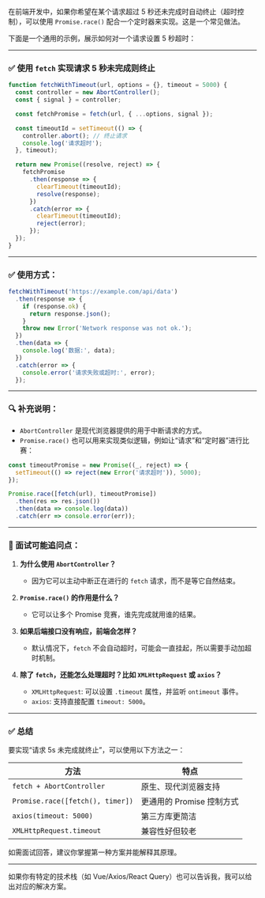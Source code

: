 在前端开发中，如果你希望在某个请求超过 5 秒还未完成时自动终止（超时控制），可以使用 `Promise.race()` 配合一个定时器来实现。这是一个常见做法。

下面是一个通用的示例，展示如何对一个请求设置 5 秒超时：

---

### ✅ 使用 `fetch` 实现请求 5 秒未完成则终止

```javascript
function fetchWithTimeout(url, options = {}, timeout = 5000) {
  const controller = new AbortController();
  const { signal } = controller;

  const fetchPromise = fetch(url, { ...options, signal });

  const timeoutId = setTimeout(() => {
    controller.abort(); // 终止请求
    console.log('请求超时');
  }, timeout);

  return new Promise((resolve, reject) => {
    fetchPromise
      .then(response => {
        clearTimeout(timeoutId);
        resolve(response);
      })
      .catch(error => {
        clearTimeout(timeoutId);
        reject(error);
      });
  });
}
```

---

### ✅ 使用方式：

```javascript
fetchWithTimeout('https://example.com/api/data')
  .then(response => {
    if (response.ok) {
      return response.json();
    }
    throw new Error('Network response was not ok.');
  })
  .then(data => {
    console.log('数据:', data);
  })
  .catch(error => {
    console.error('请求失败或超时:', error);
  });
```

---

### 🔍 补充说明：

- `AbortController` 是现代浏览器提供的用于中断请求的方式。
- `Promise.race()` 也可以用来实现类似逻辑，例如让“请求”和“定时器”进行比赛：
  
```javascript
const timeoutPromise = new Promise((_, reject) => {
  setTimeout(() => reject(new Error('请求超时')), 5000);
});

Promise.race([fetch(url), timeoutPromise])
  .then(res => res.json())
  .then(data => console.log(data))
  .catch(err => console.error(err));
```

---

### 🧠 面试可能追问点：

1. **为什么使用 `AbortController`？**
   - 因为它可以主动中断正在进行的 `fetch` 请求，而不是等它自然结束。

2. **`Promise.race()` 的作用是什么？**
   - 它可以让多个 Promise 竞赛，谁先完成就用谁的结果。

3. **如果后端接口没有响应，前端会怎样？**
   - 默认情况下，`fetch` 不会自动超时，可能会一直挂起，所以需要手动加超时机制。

4. **除了 `fetch`，还能怎么处理超时？比如 `XMLHttpRequest` 或 `axios`？**
   - `XMLHttpRequest`: 可以设置 `.timeout` 属性，并监听 `ontimeout` 事件。
   - `axios`: 支持直接配置 `timeout: 5000`。

---

### ✅ 总结

要实现“请求 5s 未完成就终止”，可以使用以下方法之一：

| 方法 | 特点 |
|------|------|
| `fetch + AbortController` | 原生、现代浏览器支持 |
| `Promise.race([fetch(), timer])` | 更通用的 Promise 控制方式 |
| `axios(timeout: 5000)` | 第三方库更简洁 |
| `XMLHttpRequest.timeout` | 兼容性好但较老 |

如需面试回答，建议你掌握第一种方案并能解释其原理。

---

如果你有特定的技术栈（如 Vue/Axios/React Query）也可以告诉我，我可以给出对应的解决方案。
